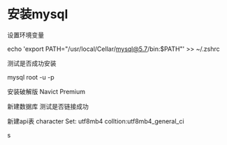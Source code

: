 # 安装mysql
设置环境变量

echo 'export PATH="/usr/local/Cellar/mysql@5.7/bin:$PATH"' >> ~/.zshrc




测试是否成功安装

mysql root -u -p




安装破解版 Navict Premium

新建数据库 测试是否链接成功


新建api表
character Set: utf8mb4
colltion:utf8mb4_general_ci

s


